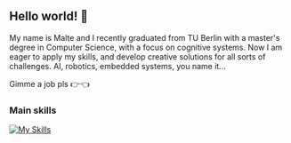 ## Hello world! 👋

My name is Malte and I recently graduated from TU Berlin with a master's degree in Computer Science, with a focus on cognitive systems. Now I am eager to apply my skills, and develop creative solutions for all sorts of challenges. AI, robotics, embedded systems, you name it...

Gimme a job pls 👉👈

### Main skills
[![My Skills](https://skillicons.dev/icons?i=py,cpp,c,java,js,ts,tensorflow,matlab,anaconda,arduino,docker,cmake,linux,latex,figma,androidstudio,blender,ableton&perline=9)](https://www.linkedin.com/in/malte-bernhard/)

<!--
**maltebernhard/maltebernhard** is a ✨ _special_ ✨ repository because its `README.md` (this file) appears on your GitHub profile.

Here are some ideas to get you started:

- 🔭 I’m currently working on ...
- 🌱 I’m currently learning ...
- 👯 I’m looking to collaborate on ...
- 🤔 I’m looking for help with ...
- 💬 Ask me about ...
- 📫 How to reach me: ...
- 😄 Pronouns: ...
- ⚡ Fun fact: ...
-->
